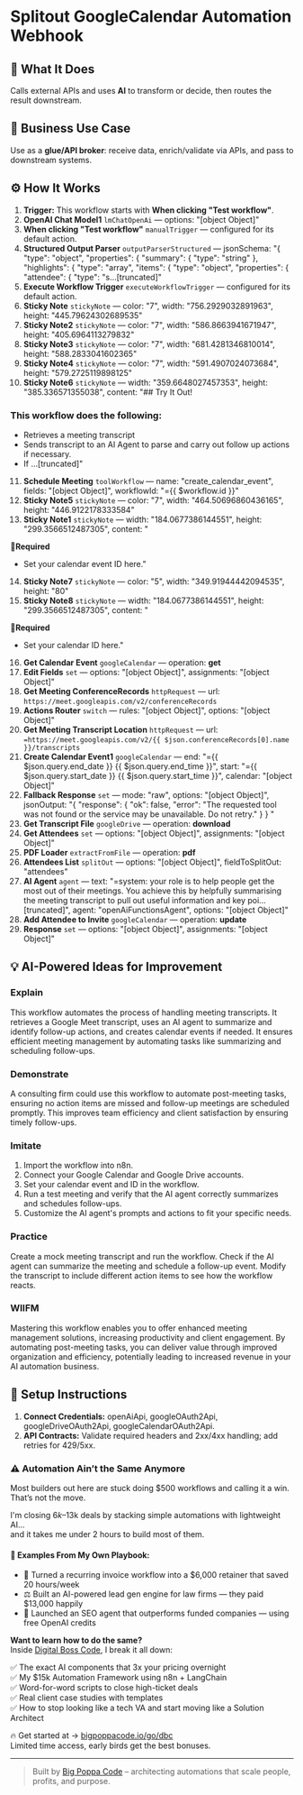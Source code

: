 # Splitout GoogleCalendar Automation Webhook
## 🚀 What It Does
Calls external APIs and uses **AI** to transform or decide, then routes the result downstream.

## 💼 Business Use Case
Use as a **glue/API broker**: receive data, enrich/validate via APIs, and pass to downstream systems.

## ⚙️ How It Works
1. **Trigger:** This workflow starts with **When clicking "Test workflow"**.
2. **OpenAI Chat Model1** `lmChatOpenAi` — options: "[object Object]"
3. **When clicking "Test workflow"** `manualTrigger` — configured for its default action.
4. **Structured Output Parser** `outputParserStructured` — jsonSchema: "{
 "type": "object",
 "properties": {
 "summary": { "type": "string" },
 "highlights": {
 "type": "array",
 "items": {
 "type": "object",
 "properties": {
 "attendee": { "type": "s…[truncated]"
5. **Execute Workflow Trigger** `executeWorkflowTrigger` — configured for its default action.
6. **Sticky Note** `stickyNote` — color: "7", width: "756.2929032891963", height: "445.79624302689535"
7. **Sticky Note2** `stickyNote` — color: "7", width: "586.8663941671947", height: "405.6964113279832"
8. **Sticky Note3** `stickyNote` — color: "7", width: "681.4281346810014", height: "588.2833041602365"
9. **Sticky Note4** `stickyNote` — color: "7", width: "591.4907024073684", height: "579.2725119898125"
10. **Sticky Note6** `stickyNote` — width: "359.6648027457353", height: "385.336571355038", content: "## Try It Out!
### This workflow does the following:
* Retrieves a meeting transcript
* Sends transcript to an AI Agent to parse and carry out follow up actions if necessary.
* If …[truncated]"
11. **Schedule Meeting** `toolWorkflow` — name: "create_calendar_event", fields: "[object Object]", workflowId: "={{ $workflow.id }}"
12. **Sticky Note5** `stickyNote` — color: "7", width: "464.50696860436165", height: "446.9122178333584"
13. **Sticky Note1** `stickyNote` — width: "184.0677386144551", height: "299.3566512487305", content: "















🚨**Required**
* Set your calendar event ID here."
14. **Sticky Note7** `stickyNote` — color: "5", width: "349.91944442094535", height: "80"
15. **Sticky Note8** `stickyNote` — width: "184.0677386144551", height: "299.3566512487305", content: "















🚨**Required**
* Set your calendar ID here."
16. **Get Calendar Event** `googleCalendar` — operation: **get**
17. **Edit Fields** `set` — options: "[object Object]", assignments: "[object Object]"
18. **Get Meeting ConferenceRecords** `httpRequest` — url: `https://meet.googleapis.com/v2/conferenceRecords`
19. **Actions Router** `switch` — rules: "[object Object]", options: "[object Object]"
20. **Get Meeting Transcript Location** `httpRequest` — url: `=https://meet.googleapis.com/v2/{{ $json.conferenceRecords[0].name }}/transcripts`
21. **Create Calendar Event1** `googleCalendar` — end: "={{ $json.query.end_date }} {{ $json.query.end_time }}", start: "={{ $json.query.start_date }} {{ $json.query.start_time }}", calendar: "[object Object]"
22. **Fallback Response** `set` — mode: "raw", options: "[object Object]", jsonOutput: "{
 "response": {
 "ok": false,
 "error": "The requested tool was not found or the service may be unavailable. Do not retry."
 }
}
"
23. **Get Transcript File** `googleDrive` — operation: **download**
24. **Get Attendees** `set` — options: "[object Object]", assignments: "[object Object]"
25. **PDF Loader** `extractFromFile` — operation: **pdf**
26. **Attendees List** `splitOut` — options: "[object Object]", fieldToSplitOut: "attendees"
27. **AI Agent** `agent` — text: "=system: your role is to help people get the most out of their meetings. You achieve this by helpfully summarising the meeting transcript to pull out useful information and key poi…[truncated]", agent: "openAiFunctionsAgent", options: "[object Object]"
28. **Add Attendee to Invite** `googleCalendar` — operation: **update**
29. **Response** `set` — options: "[object Object]", assignments: "[object Object]"

## 💡 AI-Powered Ideas for Improvement
### Explain
This workflow automates the process of handling meeting transcripts. It retrieves a Google Meet transcript, uses an AI agent to summarize and identify follow-up actions, and creates calendar events if needed. It ensures efficient meeting management by automating tasks like summarizing and scheduling follow-ups.

### Demonstrate
A consulting firm could use this workflow to automate post-meeting tasks, ensuring no action items are missed and follow-up meetings are scheduled promptly. This improves team efficiency and client satisfaction by ensuring timely follow-ups.

### Imitate
1. Import the workflow into n8n.
2. Connect your Google Calendar and Google Drive accounts.
3. Set your calendar event and ID in the workflow.
4. Run a test meeting and verify that the AI agent correctly summarizes and schedules follow-ups.
5. Customize the AI agent's prompts and actions to fit your specific needs.

### Practice
Create a mock meeting transcript and run the workflow. Check if the AI agent can summarize the meeting and schedule a follow-up event. Modify the transcript to include different action items to see how the workflow reacts.

### WIIFM
Mastering this workflow enables you to offer enhanced meeting management solutions, increasing productivity and client engagement. By automating post-meeting tasks, you can deliver value through improved organization and efficiency, potentially leading to increased revenue in your AI automation business.

## 🔧 Setup Instructions
1. **Connect Credentials:** openAiApi, googleOAuth2Api, googleDriveOAuth2Api, googleCalendarOAuth2Api.
2. **API Contracts:** Validate required headers and 2xx/4xx handling; add retries for 429/5xx.

### ⚠️ Automation Ain’t the Same Anymore

Most builders out here are stuck doing $500 workflows and calling it a win.  
That’s not the move.  

I'm closing $6k–$13k deals by stacking simple automations with lightweight AI...  
and it takes me under 2 hours to build most of them.

#### 🧠 Examples From My Own Playbook:
- 🔁 Turned a recurring invoice workflow into a $6,000 retainer that saved 20 hours/week  
- ⚖️ Built an AI-powered lead gen engine for law firms — they paid $13,000 happily  
- 🚀 Launched an SEO agent that outperforms funded companies — using free OpenAI credits  

**Want to learn how to do the same?**  
Inside [Digital Boss Code](https://bigpoppacode.io/go/dbc), I break it all down:

✅ The exact AI components that 3x your pricing overnight  
✅ My $15k Automation Framework using n8n + LangChain  
✅ Word-for-word scripts to close high-ticket deals  
✅ Real client case studies with templates  
✅ How to stop looking like a tech VA and start moving like a Solution Architect  

🔥 Get started at → [bigpoppacode.io/go/dbc](https://bigpoppacode.io/go/dbc)  
Limited time access, early birds get the best bonuses.

---
> Built by [Big Poppa Code](https://bigpoppacode.io) – architecting automations that scale people, profits, and purpose.
